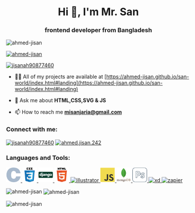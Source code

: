 <h1 align="center">Hi 👋, I'm Mr. San</h1>
<h3 align="center">frontend developer from Bangladesh</h3>

<p align="left"> <img src="https://komarev.com/ghpvc/?username=ahmed-jisan&label=Profile%20views&color=0e75b6&style=flat" alt="ahmed-jisan" /> </p>

<p align="left"> <a href="https://github.com/ryo-ma/github-profile-trophy"><img src="https://github-profile-trophy.vercel.app/?username=ahmed-jisan" alt="ahmed-jisan" /></a> </p>

<p align="left"> <a href="https://twitter.com/jisanah90877460" target="blank"><img src="https://img.shields.io/twitter/follow/jisanah90877460?logo=twitter&style=for-the-badge" alt="jisanah90877460" /></a> </p>

- 👨‍💻 All of my projects are available at [https://ahmed-jisan.github.io/san-world/index.html#landing](https://ahmed-jisan.github.io/san-world/index.html#landing)

- 💬 Ask me about **HTML,CSS,SVG & JS**

- 📫 How to reach me **misanjaria@gmail.com**

<h3 align="left">Connect with me:</h3>
<p align="left">
<a href="https://twitter.com/jisanah90877460" target="blank"><img align="center" src="https://cdn.jsdelivr.net/npm/simple-icons@3.0.1/icons/twitter.svg" alt="jisanah90877460" height="30" width="40" /></a>
<a href="https://fb.com/ahmed.jisan.242" target="blank"><img align="center" src="https://cdn.jsdelivr.net/npm/simple-icons@3.0.1/icons/facebook.svg" alt="ahmed.jisan.242" height="30" width="40" /></a>
</p>

<h3 align="left">Languages and Tools:</h3>
<p align="left"> <a href="https://www.cprogramming.com/" target="_blank"> <img src="https://raw.githubusercontent.com/devicons/devicon/master/icons/c/c-original.svg" alt="c" width="40" height="40"/> </a> <a href="https://www.w3schools.com/css/" target="_blank"> <img src="https://raw.githubusercontent.com/devicons/devicon/master/icons/css3/css3-original-wordmark.svg" alt="css3" width="40" height="40"/> </a> <a href="https://www.djangoproject.com/" target="_blank"> <img src="https://raw.githubusercontent.com/devicons/devicon/master/icons/django/django-original.svg" alt="django" width="40" height="40"/> </a> <a href="https://www.w3.org/html/" target="_blank"> <img src="https://raw.githubusercontent.com/devicons/devicon/master/icons/html5/html5-original-wordmark.svg" alt="html5" width="40" height="40"/> </a> <a href="https://www.adobe.com/in/products/illustrator.html" target="_blank"> <img src="https://www.vectorlogo.zone/logos/adobe_illustrator/adobe_illustrator-icon.svg" alt="illustrator" width="40" height="40"/> </a> <a href="https://developer.mozilla.org/en-US/docs/Web/JavaScript" target="_blank"> <img src="https://raw.githubusercontent.com/devicons/devicon/master/icons/javascript/javascript-original.svg" alt="javascript" width="40" height="40"/> </a> <a href="https://www.mongodb.com/" target="_blank"> <img src="https://raw.githubusercontent.com/devicons/devicon/master/icons/mongodb/mongodb-original-wordmark.svg" alt="mongodb" width="40" height="40"/> </a> <a href="https://www.photoshop.com/en" target="_blank"> <img src="https://raw.githubusercontent.com/devicons/devicon/master/icons/photoshop/photoshop-line.svg" alt="photoshop" width="40" height="40"/> </a> <a href="https://www.adobe.com/products/xd.html" target="_blank"> <img src="https://cdn.worldvectorlogo.com/logos/adobe-xd.svg" alt="xd" width="40" height="40"/> </a> <a href="https://zapier.com" target="_blank"> <img src="https://www.vectorlogo.zone/logos/zapier/zapier-icon.svg" alt="zapier" width="40" height="40"/> </a> </p>

<p><img align="left" src="https://github-readme-stats.vercel.app/api/top-langs?username=ahmed-jisan&show_icons=true&locale=en&layout=compact" alt="ahmed-jisan" /></p>

<p>&nbsp;<img align="center" src="https://github-readme-stats.vercel.app/api?username=ahmed-jisan&show_icons=true&locale=en" alt="ahmed-jisan" /></p>

<p><img align="center" src="https://github-readme-streak-stats.herokuapp.com/?user=ahmed-jisan&" alt="ahmed-jisan" /></p>
